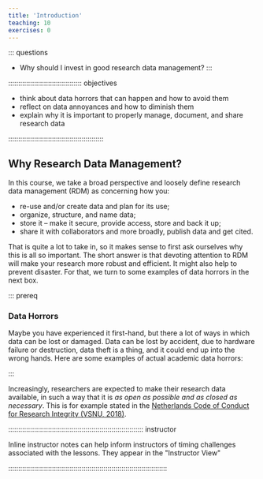 ```yaml
---
title: 'Introduction'
teaching: 10
exercises: 0
---
```


::: questions
-   Why should I invest in good research data management?
:::

::::::::::::::::::::::::::::::::::::: objectives

- think about data horrors that can happen and how to avoid them
- reflect on data annoyances and how to diminish them
- explain why it is important to properly manage, document, and share research data

::::::::::::::::::::::::::::::::::::::::::::::::


## Why Research Data Management?

In this course, we take a broad perspective and loosely define research data management (RDM) as concerning how you:

- re-use and/or create data and plan for its use;
- organize, structure, and name data;
- store it – make it secure, provide access, store and back it up;
- share it with collaborators and more broadly, publish data and get cited. 

That is quite a lot to take in, so it makes sense to first ask ourselves why this is all so important. The short answer is that devoting attention to RDM will make your research more robust and efficient. It might also help to prevent disaster. For that, we turn to some examples of data horrors in the next box.

::: prereq
### Data Horrors

Maybe you have experienced it first-hand, but there a lot of ways in which data can be lost or damaged. Data can be lost by accident, due to hardware failure or destruction, data theft is a thing, and it could end up into the wrong hands. Here are some examples of actual academic data horrors:




:::



Increasingly, researchers are expected to make their research data available, in such a way that it is *as open as possible and as closed as necessary*. This is for example stated in the [Netherlands Code of Conduct for Research Integrity (VSNU, 2018)](link).



:::::::::::::::::::::::::::::::::::::::::::::::::::::::::::::::::::: instructor

Inline instructor notes can help inform instructors of timing challenges
associated with the lessons. They appear in the "Instructor View"

::::::::::::::::::::::::::::::::::::::::::::::::::::::::::::::::::::::::::::::::

